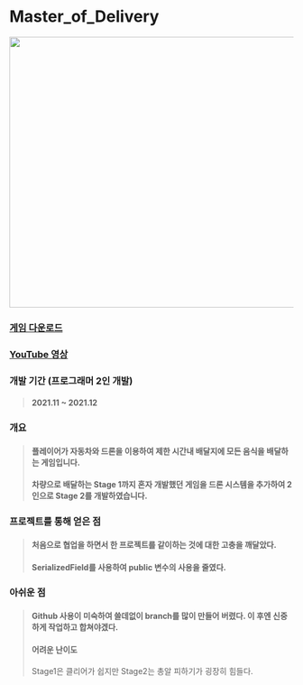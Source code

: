 # Master_of_Delivery

<div aling="center">
  <img src="https://github.com/Chanwoongs/Master_of_Delivery/assets/26241243/3d07c6d9-e221-4921-b96c-aa7e9fb8e416" width="854" height="480"/>    
</div>

### [게임 다운로드](https://drive.google.com/file/d/1C3PPXRPbzgp_K1eu2gjyvrTecCrYN3UV/view?usp=sharing)
### [YouTube 영상](https://www.youtube.com/watch?v=2OhNVf0gpwA)

### 개발 기간 (프로그래머 2인 개발)
> #### 2021.11 ~ 2021.12

### 개요
> #### 플레이어가 자동차와 드론을 이용하여 제한 시간내 배달지에 모든 음식을 배달하는 게임입니다.
> #### 차량으로 배달하는 Stage 1까지 혼자 개발했던 게임을 드론 시스템을 추가하여 2인으로 Stage 2를 개발하였습니다.

### 프로젝트를 통해 얻은 점
> #### 처음으로 협업을 하면서 한 프로젝트를 같이하는 것에 대한 고충을 깨달았다.
> #### SerializedField를 사용하여 public 변수의 사용을 줄였다.

### 아쉬운 점
> #### Github 사용이 미숙하여 쓸데없이 branch를 많이 만들어 버렸다. 이 후엔 신중하게 작업하고 합쳐야겠다.
> #### 어려운 난이도
> Stage1은 클리어가 쉽지만 Stage2는 총알 피하기가 굉장히 힘들다.

